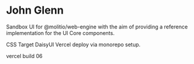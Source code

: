 # John Glenn 

Sandbox UI for @molitio/web-engine with the aim of providing a reference implementation for the UI Core components.

CSS Target DaisyUI
Vercel deploy via monorepo setup.

vercel build 06